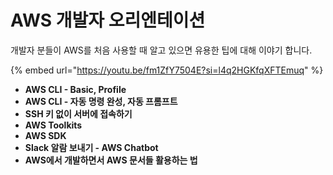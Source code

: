 # AWS 개발자 오리엔테이션

개발자 분들이 AWS를 처음 사용할 때 알고 있으면 유용한 팁에 대해 이야기 합니다.

{% embed url="https://youtu.be/fm1ZfY7504E?si=l4q2HGKfqXFTEmuq" %}

* **AWS CLI - Basic, Profile**
* **AWS CLI - 자동 명령 완성, 자동 프롬프트**
* **SSH 키 없이 서버에 접속하기**
* **AWS Toolkits**
* **AWS SDK**
* **Slack 알람 보내기 - AWS Chatbot**
* **AWS에서 개발하면서 AWS 문서들  활용하는 법**

